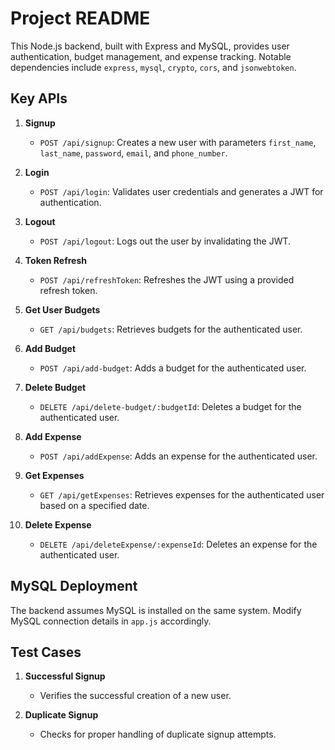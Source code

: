 # Project README

This Node.js backend, built with Express and MySQL, provides user authentication, budget management, and expense tracking. Notable dependencies include `express`, `mysql`, `crypto`, `cors`, and `jsonwebtoken`.

## Key APIs

1. **Signup**
   - `POST /api/signup`: Creates a new user with parameters `first_name`, `last_name`, `password`, `email`, and `phone_number`.

2. **Login**
   - `POST /api/login`: Validates user credentials and generates a JWT for authentication.

3. **Logout**
   - `POST /api/logout`: Logs out the user by invalidating the JWT.

4. **Token Refresh**
   - `POST /api/refreshToken`: Refreshes the JWT using a provided refresh token.

5. **Get User Budgets**
   - `GET /api/budgets`: Retrieves budgets for the authenticated user.

6. **Add Budget**
   - `POST /api/add-budget`: Adds a budget for the authenticated user.

7. **Delete Budget**
   - `DELETE /api/delete-budget/:budgetId`: Deletes a budget for the authenticated user.

8. **Add Expense**
   - `POST /api/addExpense`: Adds an expense for the authenticated user.

9. **Get Expenses**
   - `GET /api/getExpenses`: Retrieves expenses for the authenticated user based on a specified date.

10. **Delete Expense**
    - `DELETE /api/deleteExpense/:expenseId`: Deletes an expense for the authenticated user.

## MySQL Deployment
The backend assumes MySQL is installed on the same system. Modify MySQL connection details in `app.js` accordingly.

## Test Cases
1. **Successful Signup**
   - Verifies the successful creation of a new user.

2. **Duplicate Signup**
   - Checks for proper handling of duplicate signup attempts.


